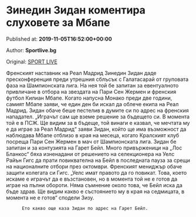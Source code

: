 
# Зинедин Зидан коментира слуховете за Мбапе

Published at: **2019-11-05T16:52:00+00:00**

Author: **Sportlive.bg**

Original: [SPORT LIVE](https://www.sportlive.bg/worldfootball/spain/zinedin-zidan-komentira-sluhovete-za-mbape-1403235.html)

Френският наставник на Реал Мадрид Зинедин Зидан даде пресконференция преди утрешния сблъсък с Галатасарай от груповата фаза на Шампионската лига. На нея той бе запитан за евентуалното привличане в отбора на звездата на Пари Сен Жермен и френския футбол Килиан Мбапе. Когато напусна Монако преди две години, самият Мбапе заяви, че един ден би искал да облече екипа на Реал Мадрид. Зидан обаче беше пестелив в думите си по адрес на френския нападател.
„Играчът сам ще вземе решение за бъдещето си. В момента той е в ПСЖ. Ще видим за в бъдеще, той винаги е казвал, че мечтата му е да играе за Реал Мадрид“ заяви Зидан, който ще има възможност да наблюдава Мбапе отблизо в края на месеца, когато Кралският клуб посреща Пари Сен Жермен в мач от Шампионската лига.
Зидан бе запитан и за контузията на Гарет Бейл. Много привърженици на „Лос Бланкос“ бяха изненадани от решението на селекционера на Уелс Райън Гигс да прати повиквателна на Бейл в последната пауза за срещи на националните отбори през октомври. Френският мениджър обаче защити колегата си Гигс.
„Уелс имат правото да го повикат. Това, което искаме е играчът да е възстановен, но в момента той не е готов да играе на пълни обороти. Няма съмнение около това, че Бейл иска да бъде здрав. Ще видим какво е състоянието му в края на седмицата, в момента не е готов“ сподели Зизу.

        
          Ето какво още каза Зидан по адрес на Гарет Бейл.
        
      
